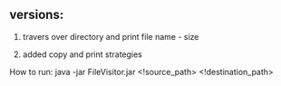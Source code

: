 ## versions:

1. travers over directory and print file name - size

2. added copy and print strategies

How to run:
java -jar FileVisitor.jar <!source_path> <!destination_path>
 
